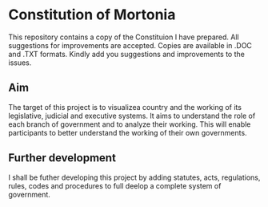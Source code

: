 # Constitution of Mortonia
This repository contains a copy of the Constituion I have prepared. All suggestions for improvements are accepted. Copies are available in .DOC and .TXT formats. Kindly add you suggestions and improvements to the issues.
## Aim
The target of this project is to visualizea country and the working of its legislative, judicial and executive systems. It aims to understand the role of each branch of government and to analyze their working. This will enable participants to better understand the working of their own governments.
## Further development
I shall be futher developing this project by adding statutes, acts, regulations, rules, codes and procedures to full deelop a complete system of government.
